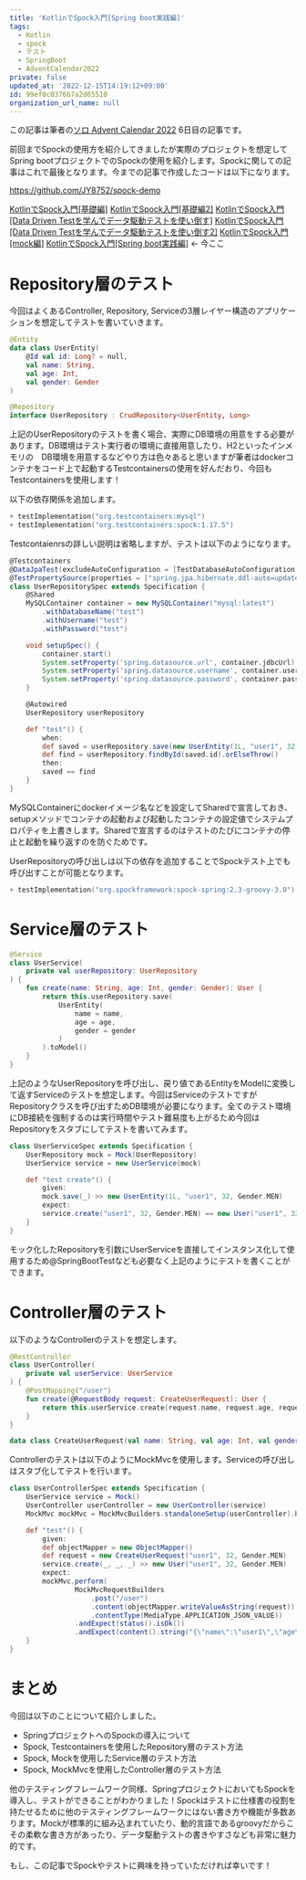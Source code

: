 ```yaml
---
title: 'KotlinでSpock入門[Spring boot実践編]'
tags:
  - Kotlin
  - spock
  - テスト
  - SpringBoot
  - AdventCalendar2022
private: false
updated_at: '2022-12-15T14:19:12+09:00'
id: 99ef0c0376b7a2d65510
organization_url_name: null
---
```

この記事は筆者の[ソロ Advent Calendar 2022](https://qiita.com/advent-calendar/2022/panda) 6日目の記事です。

前回までSpockの使用方を紹介してきましたが実際のプロジェクトを想定してSpring bootプロジェクトでのSpockの使用を紹介します。Spockに関しての記事はこれで最後となります。今までの記事で作成したコードは以下になります。

https://github.com/JY8752/spock-demo

[KotlinでSpock入門[基礎編]](https://qiita.com/JY8752/items/5106a268de00a0daa4db)
[KotlinでSpock入門[基礎編2]](https://qiita.com/JY8752/items/c4f7cb585bb91236b975)
[KotlinでSpock入門[Data Driven Testを学んでデータ駆動テストを使い倒す]](https://qiita.com/JY8752/items/e78f7369dff3166b3bb9)
[KotlinでSpock入門[Data Driven Testを学んでデータ駆動テストを使い倒す2]](https://qiita.com/JY8752/items/bc2b1b14fdab36be2570)
[KotlinでSpock入門[mock編]](https://qiita.com/JY8752/items/0bb87522f36a371421c1)
[KotlinでSpock入門[Spring boot実践編]](https://qiita.com/JY8752/items/99ef0c0376b7a2d65510) <- 今ここ

# Repository層のテスト
今回はよくあるController, Repository, Serviceの3層レイヤー構造のアプリケーションを想定してテストを書いていきます。

```kotlin:UserEntity.kt
@Entity
data class UserEntity(
    @Id val id: Long? = null,
    val name: String,
    val age: Int,
    val gender: Gender
)
```

```kotlin:UserRepository.kt
@Repository
interface UserRepository : CrudRepository<UserEntity, Long>
```

上記のUserRepositoryのテストを書く場合、実際にDB環境の用意をする必要があります。DB環境はテスト実行者の環境に直接用意したり、H2といったインメモリの　DB環境を用意するなどやり方は色々あると思いますが筆者はdockerコンテナをコード上で起動するTestcontainersの使用を好んだおり、今回もTestcontainersを使用します！

以下の依存関係を追加します。
```diff_kotlin:build.gradle.kts
+ testImplementation("org.testcontainers:mysql")
+ testImplementation("org.testcontainers:spock:1.17.5")
```

Testcontaienrsの詳しい説明は省略しますが、テストは以下のようになります。

```groovy:UserRepositorySpec.groovy
@Testcontainers
@DataJpaTest(excludeAutoConfiguration = [TestDatabaseAutoConfiguration])
@TestPropertySource(properties = ["spring.jpa.hibernate.ddl-auto=update"])
class UserRepositorySpec extends Specification {
    @Shared
    MySQLContainer container = new MySQLContainer("mysql:latest")
        .withDatabaseName("test")
        .withUsername("test")
        .withPassword("test")

    void setupSpec() {
        container.start()
        System.setProperty('spring.datasource.url', container.jdbcUrl)
        System.setProperty('spring.datasource.username', container.username)
        System.setProperty('spring.datasource.password', container.password)
    }

    @Autowired
    UserRepository userRepository

    def "test"() {
        when:
        def saved = userRepository.save(new UserEntity(1L, "user1", 32, Gender.MEN))
        def find = userRepository.findById(saved.id).orElseThrow()
        then:
        saved == find
    }
}
```

MySQLContainerにdockerイメージ名などを設定してSharedで宣言しておき、setupメソッドでコンテナの起動および起動したコンテナの設定値でシステムプロパティを上書きします。Sharedで宣言するのはテストのたびにコンテナの停止と起動を繰り返すのを防ぐためです。

UserRepositoryの呼び出しは以下の依存を追加することでSpockテスト上でも呼び出すことが可能となります。

```diff_kotlin:build.gradle.kts
+ testImplementation("org.spockframework:spock-spring:2.3-groovy-3.0")
```

# Service層のテスト

```kotlin:UserService.kt
@Service
class UserService(
    private val userRepository: UserRepository
) {
    fun create(name: String, age: Int, gender: Gender): User {
        return this.userRepository.save(
            UserEntity(
                name = name,
                age = age,
                gender = gender
            )
        ).toModel()
    }
}
```

上記のようなUserRepositoryを呼び出し、戻り値であるEntityをModelに変換して返すServiceのテストを想定します。今回はServiceのテストですがRepositoryクラスを呼び出すためDB環境が必要になります。全てのテスト環境にDB接続を強制するのは実行時間やテスト難易度も上がるため今回はRepositoryをスタブにしてテストを書いてみます。

```groovy:UserService.groovy
class UserServiceSpec extends Specification {
    UserRepository mock = Mock(UserRepository)
    UserService service = new UserService(mock)

    def "test create"() {
        given:
        mock.save(_) >> new UserEntity(1L, "user1", 32, Gender.MEN)
        expect:
        service.create("user1", 32, Gender.MEN) == new User("user1", 32, Gender.MEN)
    }
}
```

モック化したRepositoryを引数にUserServiceを直接してインスタンス化して使用するため@SpringBootTestなども必要なく上記のようにテストを書くことができます。

# Controller層のテスト
以下のようなControllerのテストを想定します。

```kotlin:UserController.kt
@RestController
class UserController(
    private val userService: UserService
) {
    @PostMapping("/user")
    fun create(@RequestBody request: CreateUserRequest): User {
        return this.userService.create(request.name, request.age, request.gender)
    }
}

data class CreateUserRequest(val name: String, val age: Int, val gender: Gender)
```

Controllerのテストは以下のようにMockMvcを使用します。Serviceの呼び出しはスタブ化してテストを行います。
```groovy:UserControllerSpec.groovy
class UserControllerSpec extends Specification {
    UserService service = Mock()
    UserController userController = new UserController(service)
    MockMvc mockMvc = MockMvcBuilders.standaloneSetup(userController).build()

    def "test"() {
        given:
        def objectMapper = new ObjectMapper()
        def request = new CreateUserRequest("user1", 32, Gender.MEN)
        service.create(_, _, _) >> new User("user1", 32, Gender.MEN)
        expect:
        mockMvc.perform(
                MockMvcRequestBuilders
                    .post("/user")
                    .content(objectMapper.writeValueAsString(request))
                    .contentType(MediaType.APPLICATION_JSON_VALUE))
                .andExpect(status().isOk())
                .andExpect(content().string("{\"name\":\"user1\",\"age\":32,\"gender\":\"MEN\"}"))
    }
}
```

# まとめ
今回は以下のことについて紹介しました。
- SpringプロジェクトへのSpockの導入について
- Spock, Testcontainersを使用したRepository層のテスト方法
- Spock, Mockを使用したService層のテスト方法
- Spock, MockMvcを使用したController層のテスト方法

他のテスティングフレームワーク同様、SpringプロジェクトにおいてもSpockを導入し、テストができることがわかりました！Spockはテストに仕様書の役割を持たせるために他のテスティングフレームワークにはない書き方や機能が多数あります。Mockが標準的に組み込まれていたり、動的言語であるgroovyだからこその柔軟な書き方があったり、データ駆動テストの書きやすさなども非常に魅力的です。

もし、この記事でSpockやテストに興味を持っていただければ幸いです！
